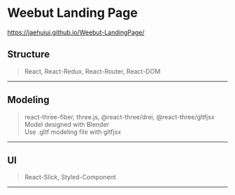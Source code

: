 # Weebut Landing Page
https://jaehuiui.github.io/Weebut-LandingPage/   

## Structure 
> React, React-Redux, React-Router, React-DOM   
--- 
## Modeling 
> react-three-fiber, three.js, @react-three/drei, @react-three/gltfjsx   
Model designed with Blender   
Use .gltf modeling file with gltfjsx   
---
## UI 
> React-Slick, Styled-Component   
---
